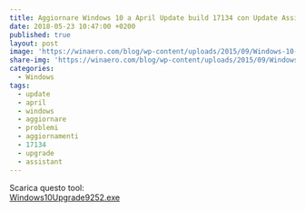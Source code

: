 ```yaml
---
title: Aggiornare Windows 10 a April Update build 17134 con Update Assistant
date: 2018-05-23 10:47:00 +0200
published: true
layout: post
image: 'https://winaero.com/blog/wp-content/uploads/2015/09/Windows-10-logo-icon-22.png'
share-img: 'https://winaero.com/blog/wp-content/uploads/2015/09/Windows-10-logo-icon-22.png'
categories:
  - Windows
tags:
  - update
  - april
  - windows
  - aggiornare
  - problemi
  - aggiornamenti
  - 17134
  - upgrade
  - assistant
---
```

Scarica questo tool:   
<a href="https://go.microsoft.com/fwlink/?LinkID=799445" target="_blank">Windows10Upgrade9252.exe</a>   
